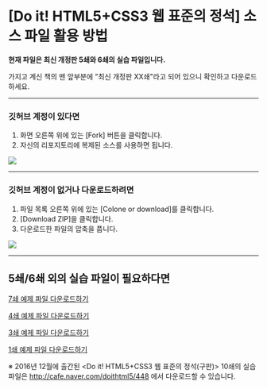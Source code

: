 # [Do it! HTML5+CSS3 웹 표준의 정석] 소스 파일 활용 방법

**현재 파일은 최신 개정판 5쇄와 6쇄의 실습 파일입니다.**

가지고 계신 책의 맨 앞부분에 "최신 개정판 XX쇄"라고 되어 있으니 확인하고 다운로드하세요.

-----------------------------------------------


### 깃허브 계정이 있다면
1. 화면 오른쪽 위에 있는 [Fork] 버튼을 클릭합니다.
2. 자신의 리포지토리에 복제된 소스를 사용하면 됩니다.

![](https://github.com/kyrieko/webd/raw/master/img/git-fork.png)

----------------------------------------------

### 깃허브 계정이 없거나 다운로드하려면
1. 파일 목록 오른쪽 위에 있는 [Colone or download]를 클릭합니다.
2. [Download ZIP]을 클릭합니다.
3. 다운로드한 파일의 압축을 풉니다.

![](https://github.com/kyrieko/webd/raw/master/img/git-download.png)

----------------------------------------------

## 5쇄/6쇄 외의 실습 파일이 필요하다면 

[7쇄 예제 파일 다운로드하기](https://github.com/kyrieko/html5-book-7)

[4쇄 예제 파일 다운로드하기](https://github.com/kyrieko/html5-book-4)

[3쇄 예제 파일 다운로드하기](https://github.com/kyrieko/html5-book-3)

[1쇄 예제 파일 다운로드하기](https://github.com/kyrieko/html5-book-1)

※ 2016년 12월에 출간된 <Do it! HTML5+CSS3 웹 표준의 정석(구판)> 10쇄의 실습 파일은 http://cafe.naver.com/doithtml5/448
에서 다운로드할 수 있습니다.
